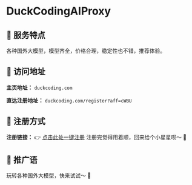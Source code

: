# DuckCodingAIProxy

## 🌟 服务特点

各种国外大模型，模型齐全，价格合理，稳定性也不错，推荐体验。

## 🔗 访问地址

**主页地址：**
`duckcoding.com`

**直达注册地址：**
`duckcoding.com/register?aff=cWBU`

## 📝 注册方式

**注册链接：**
👉 [点击此处一键注册](https://duckcoding.com/register?aff=cWBU)
注册完觉得用着顺，回来给个小星星呗～ 🥰

## 🚀 推广语

玩转各种国外大模型，快来试试～ 🚀
